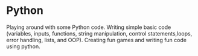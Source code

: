 # Python
Playing around with some Python code.
Writing simple basic code (variables, inputs, functions, string manipulation, control statements,loops, error handling, lists, and OOP).
Creating fun games and writing fun code using python.
